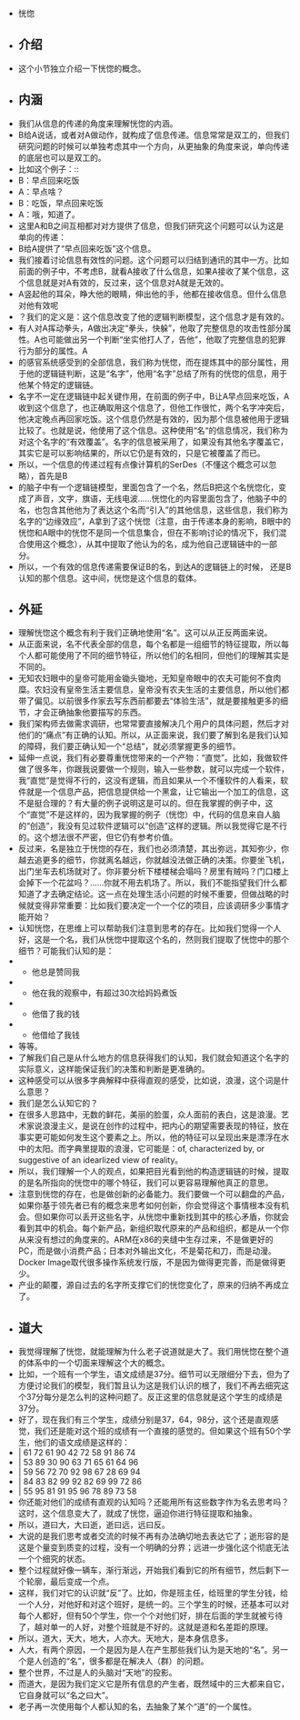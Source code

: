 - 恍惚
- ## 介绍
- 这个小节独立介绍一下恍惚的概念。
- ## 内涵
- 我们从信息的传递的角度来理解恍惚的内涵。
- B给A说话，或者对A做动作，就构成了信息传递。信息常常是双工的，但我们研究问题的时候可以单独考虑其中一个方向，从更抽象的角度来说，单向传递的底层也可以是双工的。
- 比如这个例子：::
-   B：早点回来吃饭
-   A：早点啥？
-   B：吃饭，早点回来吃饭
-   A：哦，知道了。
- 这里A和B之间互相都对对方提供了信息，但我们研究这个问题可以认为这是单向的传递：
- B给A提供了“早点回来吃饭”这个信息。
- 我们接着讨论信息有效性的问题。这个问题可以归结到通讯的其中一方。比如前面的例子中，不考虑B，就看A接收了什么信息，如果A接收了某个信息，这个信息就是对A有效的，反过来，这个信息对A就是无效的。
- A竖起他的耳朵，睁大他的眼睛，伸出他的手，他都在接收信息。但什么信息对他有效呢
- ？我们的定义是：这个信息改变了他的逻辑判断模型，这个信息才是有效的。
- 有人对A挥动拳头，A做出决定“拳头，快躲”，他取了完整信息的攻击性部分属性。A也可能做出另一个判断“坐实他打人了，告他”，他取了完整信息的犯罪行为部分的属性。A
- 的感官系统感受到的全部信息，我们称为恍惚，而在提炼其中的部分属性，用于他的逻辑链判断，这是“名字”，他用“名字”总结了所有的恍惚的信息，用于他某个特定的逻辑链。
- 名字不一定在逻辑链中起关键作用，在前面的例子中，B让A早点回来吃饭，A收到这个信息了，也正确取用这个信息了，但他工作很忙，两个名字冲突后，他决定晚点再回家吃饭。这个信息仍然是有效的，因为那个信息被他用于逻辑比较了。也就是说，他使用了这个信息。这种使用“名“的信息情况，我们称为对这个名字的“有效覆盖”。名字的信息被采用了，如果没有其他名字覆盖它，其实它是可以影响结果的，所以它仍是有效的，只是它被覆盖了而已。
- 所以，一个信息的传递过程有点像计算机的SerDes（不懂这个概念可以忽略），首先是B
- 的脑子中有一个逻辑链模型，里面包含了一个名，然后B把这个名恍惚化，变成了声音，文字，旗语，无线电波……恍惚化的内容里面包含了，他脑子中的名，也包含其他他为了表达这个名而“引入”的其他信息，这些信息，我们称为名字的“边缘效应”，A拿到了这个恍惚（注意，由于传递本身的影响，B眼中的恍惚和A眼中的恍惚不是同一个信息集合，但在不影响讨论的情况下，我们混合使用这个概念），从其中提取了他认为的名，成为他自己逻辑链中的一部分。
- 所以，一个有效的信息传递需要保证B的名，到达A的逻辑链上的时候， 还是B认知的那个信息。这中间，恍惚是这个信息的载体。
- ## 外延
- 理解恍惚这个概念有利于我们正确地使用“名”。这可以从正反两面来说。
- 从正面来说，名不代表全部的信息，每个名都是一组细节的特征提取，所以每个人都可能使用了不同的细节特征，所以他们的名相同，但他们的理解其实是不同的。
- 无知农妇眼中的皇帝可能用金锄头锄地，无知皇帝眼中的农夫可能何不食肉糜。农妇没有皇帝生活主要信息，皇帝没有农夫生活的主要信息，所以他们都带了偏见。以前很多作家去写东西前都要去“体验生活”，就是要接触更多的细节，才会正确抽象他要描写的东西。
- 我们架构师去做需求调研，也常常要直接解决几个用户的具体问题，然后才对他们的“痛点”有正确的认知。所以，从正面来说，我们要了解到名是我们认知的障碍，我们要正确认知一个“总结”，就必须掌握更多的细节。
- 延伸一点说，我们有必要尊重恍惚带来的一个产物：“直觉”。比如，我做软件做了很多年，你跟我说要做一个规则，输入一些参数，就可以完成一个软件，我“直觉”是觉得不行的，这没有逻辑，而且如果从一个不懂软件的人看来，软件就是一个信息产品，把信息提供给一个黑盒，让它输出一个加工的信息，这不是挺合理的？有大量的例子说明这是可以的。但在我掌握的例子中，这个“直觉”不是这样的，因为我掌握的例子（恍惚）中，代码的信息来自人脑的“创造”，我没有见过软件逻辑可以“创造”这样的逻辑。所以我觉得它是不行的。这个想法很不严密，但它仍有参考价值。
- 反过来，名是独立于恍惚的存在，我们也必须清楚，其出弥远，其知弥少，你越去追更多的细节，你就离名越远，你就越没法做正确的决策。你要坐飞机，出门坐车去机场就对了。你非要分析下楼楼梯会塌吗？房里有贼吗？门口楼上会掉下一个花盆吗？……你就不用去机场了。所以，我们不能指望我们什么都知道了才去确定结论。这一点在处理生活小问题的时候不重要，但做战略的时候就变得非常重要：比如我们要决定一个一个亿的项目，应该调研多少事情才能开始？
- 认知恍惚，在思维上可以帮助我们注意到思考的存在。比如我们觉得一个人好，这是一个名，我们从恍惚中提取这个名的，然则我们提取了恍惚中的那个细节？可能我们认知的是：
- * 他总是赞同我
- * 他在我的观察中，有超过30次给妈妈煮饭
- * 他借了我的钱
- * 他借给了我钱
- 等等。
- 了解我们自己是从什么地方的信息获得我们的认知，我们就会知道这个名字的实际意义，这样能保证我们的决策和判断是更准确的。
- 这种感受可以从很多字典解释中获得直观的感受，比如说，浪漫，这个词是什么意思？
- 我们是怎么认知它的？
- 在很多人思路中，无数的鲜花，美丽的脸蛋，众人面前的表白，这是浪漫。艺术家说浪漫主义，是说在创作的过程中，把内心的期望需要表现的特征，放在事实更可能如何发生这个要素之上。所以，他的特征可以呈现出来是漂浮在水中的太阳。而字典里提取的浪漫，它可能是：of, characterized by, or suggestive of an idearlized view of reality。
- 所以，我们理解一个人的观点，如果把目光看到他的构造逻辑链的时候，提取的是名所指向的恍惚中的哪个特征，我们可以更容易理解他真正的意思。
- 注意到恍惚的存在，也是做创新的必备能力。我们要做一个可以翻盘的产品，如果你基于领先者已有的概念来思考如何创新，你会觉得这个事情根本没有机会。但如果你可以丢开这些名字，从恍惚中重新找到其中的核心矛盾，你就会看到其中的机会。每个新产品，新组织取代原来的产品和组织，都是从一个你从来没有想过的角度来的。ARM在x86的夹缝中生存过来，不是做更好的PC，而是做小消费产品；日本对外输出文化，不是菊花和刀，而是动漫。Docker Image取代很多操作系统发行版，不是因为做得更完善，而是做得更少。
- 产业的颠覆，源自过去的名字所支撑它们的恍惚变化了，原来的归纳不再成立了。
- ## 道大
- 我觉得理解了恍惚，就能理解为什么老子说道就是大了。我们用恍惚在整个道的体系中的一个切面来理解这个大的概念。
- 比如，一个班有一个学生，语文成绩是37分。细节可以无限细分下去，但为了方便讨论我们的模型，我们暂且认为这是我们认识的根了，我们不再去细究这个37分每分是怎么判的这种问题了。反正这里的信息就是这个学生的成绩是37分。
- 好了，现在我们有三个学生，成绩分别是37，64，98分，这个还是直观感觉，我们还是能对这个班的成绩有一个直接的感觉的。但如果这个班有50个学生，他们的语文成绩是这样的：
-   | 61 72 61 90 42 72 58 91 86 74
-   | 53 89 30 90 63 71 65 61 64 96
-   | 59 56 72 70 92 98 67 28 69 94
-   | 84 83 82 99 92 82 69 99 72 86
-   | 55 95 81 91 95 96 78 89 73 58
- 你还能对他们的成绩有直观的认知吗？还能用所有这些数字作为名去思考吗？这时，这个信息变大了，就成了恍惚，逼迫你进行特征提取和抽象。
- 所以，道曰大，大曰逝，逝曰远，远曰反。
- 大说的是我们思考或者交流的时候不再有办法确切地去表达它了；逝形容的是这是个量变到质变的过程，没有一个明确的分界；远进一步强化这个彻底无法一个个细究的状态。
- 整个过程就好像一辆车，渐行渐远，开始我们看到它的所有细节，然后剩下一个轮廓，最后变成一个点。
- 这样，我们对它的认识就“反”了。比如，你是班主任，给班里的学生分钱，给一个人分，对他好和对这个班好，是统一的。三个学生的时候，还基本可以对每个人都好，但有50个学生，你一个个对他们好，排在后面的学生就被亏待了，越对单一的人好，对整个班就是不好的。这就是道和名差距的原理。
- 所以，道大，天大，地大，人亦大。天地大，是本身信息多。
- 人大，有两个原因，一个是因为是人在产生那些我们认为是天地的“名”。另一个是人创造的“名”，很多都是在解决人（群）的问题。
- 整个世界，不过是人的头脑对“天地”的投影。
- 而道大，是因为我们定义它是所有信息的产生者，既然域中的三大都来自它，它自身就可以“名之曰大”。
- 老子再一次使用每个人都认知的名，去抽象了某个“道”的一个属性。
